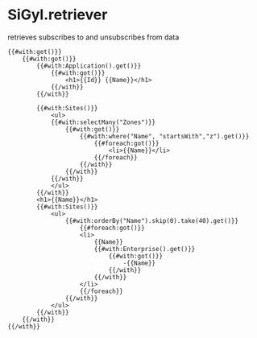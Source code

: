 SiGyl.retriever
===============

retrieves subscribes to and unsubscribes from data 


	{{#with:get()}}
		{{#with:got()}}
			{{#with:Application().get()}}
				{{#with:got()}}
					<h1>{{Id}} {{Name}}</h1>
				{{/with}}
			{{/with}}
			
			{{#with:Sites()}}
				<ul>
				{{#with:selectMany("Zones")}}
					{{#with:got()}}
						{{#with:where("Name", "startsWith","z").get()}}
							{{#foreach:got()}}
								<li>{{Name}}</li>
							{{/foreach}}
						{{/with}}
					{{/with}}
				{{/with}}
				</ul>
			{{/with}}
			<h1>{{Name}}</h1>
			{{#with:Sites()}}
				<ul>
					{{#with:orderBy("Name").skip(0).take(40).get()}}
						{{#foreach:got()}}
						<li>
							{{Name}}
							{{#with:Enterprise().get()}}
								{{#with:got()}}
									-{{Name}}
								{{/with}}
							{{/with}}
						</li>
						{{/foreach}}
					{{/with}}
				</ul>
			{{/with}}
		{{/with}}
	{{/with}}
